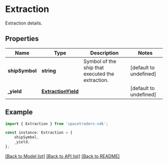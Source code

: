 # Extraction

Extraction details.

## Properties

Name | Type | Description | Notes
------------ | ------------- | ------------- | -------------
**shipSymbol** | **string** | Symbol of the ship that executed the extraction. | [default to undefined]
**_yield** | [**ExtractionYield**](ExtractionYield.md) |  | [default to undefined]

## Example

```typescript
import { Extraction } from 'spacetraders-sdk';

const instance: Extraction = {
    shipSymbol,
    _yield,
};
```

[[Back to Model list]](../README.md#documentation-for-models) [[Back to API list]](../README.md#documentation-for-api-endpoints) [[Back to README]](../README.md)
